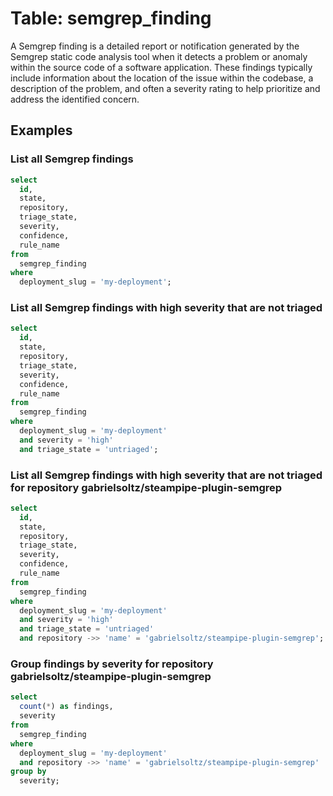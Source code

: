 # Table: semgrep_finding

A Semgrep finding is a detailed report or notification generated by the Semgrep static code analysis tool when it detects a problem or anomaly within the source code of a software application. These findings typically include information about the location of the issue within the codebase, a description of the problem, and often a severity rating to help prioritize and address the identified concern.

## Examples

### List all Semgrep findings

```sql
select
  id,
  state,
  repository,
  triage_state,
  severity,
  confidence,
  rule_name
from
  semgrep_finding
where
  deployment_slug = 'my-deployment';
```

### List all Semgrep findings with high severity that are not triaged

```sql
select
  id,
  state,
  repository,
  triage_state,
  severity,
  confidence,
  rule_name
from
  semgrep_finding
where
  deployment_slug = 'my-deployment'
  and severity = 'high'
  and triage_state = 'untriaged';
```

### List all Semgrep findings with high severity that are not triaged for repository gabrielsoltz/steampipe-plugin-semgrep

```sql
select
  id,
  state,
  repository,
  triage_state,
  severity,
  confidence,
  rule_name
from
  semgrep_finding
where
  deployment_slug = 'my-deployment'
  and severity = 'high'
  and triage_state = 'untriaged'
  and repository ->> 'name' = 'gabrielsoltz/steampipe-plugin-semgrep';
```

### Group findings by severity for repository gabrielsoltz/steampipe-plugin-semgrep

```sql
select
  count(*) as findings,
  severity
from
  semgrep_finding
where
  deployment_slug = 'my-deployment'
  and repository ->> 'name' = 'gabrielsoltz/steampipe-plugin-semgrep'
group by
  severity;
```
